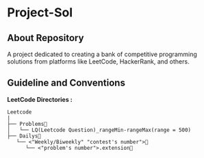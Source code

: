 # Project-Sol

## About Repository

A project dedicated to creating a bank of competitive programming solutions from platforms like LeetCode, HackerRank, and others.

## Guideline and Conventions

**LeetCode Directories :**

```
Leetcode
|
├── Problems📁
│   └── LQ(Leetcode Question)_rangeMin-rangeMax(range = 500)
├── Dailys📁
   └── <"Weekly/Biweekly" "contest's number">📁
      └── <"problem's number">.extension📜


```

